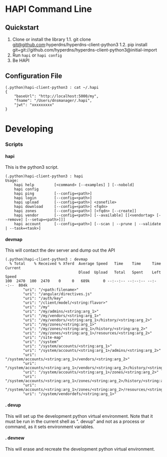 
# HAPI Command Line

## Quickstart

1. Clone or install the library
1.1. git clone git@github.com:hyperdns/hyperdns-client-python3
1.2. pip install git+git://github.com/hyperdns/hyperdns-client-python3@initial-import
2. Run ```hapi``` or ```hapi config```
3. Be HAPI


## Configuration File

```
(.python)hapi-client-python3 : cat ~/.hapi
{
    "baseUrl": "http://localhost:5000/my",
    "fname": "/Users/dnsmanager/.hapi",
    "jwt": "xxxxxxxxx"
}
```


# Developing

### Scripts

#### hapi
This is the python3 script.
```
(.python)hapi-client-python3 : hapi
Usage:
    hapi help         [<command> [--examples] ] [--nobold]
    hapi config
    hapi ping         [--config=<path>]
    hapi login        [--config=<path>]
    hapi upload       [--config=<path>] <zonefile>
    hapi download     [--config=<path>] <fqdn>
    hapi zones        [--config=<path>] [<fqdn> [--create]]
    hapi vendor       [--config=<path>] [--available] [[<vendortag> [--remove] [--setup=<path>]]]
    hapi account      [--config=<path>] [--scan | --prune | --validate | --task=<task>]
```

#### devmap
This will contact the dev server and dump out the API
```
(.python)hapi-client-python3 : devmap
  % Total    % Received % Xferd  Average Speed   Time    Time     Time  Current
                                 Dload  Upload   Total   Spent    Left  Speed
100  2470  100  2470    0     0   689k      0 --:--:-- --:--:-- --:--:--  804k
        "uri": "/<path:filename>"
        "uri": "/angular/directives.js"
        "uri": "/auth/key"
        "uri": "/client/model/<string:flavor>"
        "uri": "/my"
        "uri": "/my/admins/<string:arg_1>"
        "uri": "/my/vendors/<string:arg_1>"
        "uri": "/my/vendors/<string:arg_1>/history/<string:arg_2>"
        "uri": "/my/zones/<string:arg_1>"
        "uri": "/my/zones/<string:arg_1>/history/<string:arg_2>"
        "uri": "/my/zones/<string:arg_1>/resources/<string:arg_2>"
        "uri": "/site-map"
        "uri": "/system"
        "uri": "/system/accounts/<string:arg_1>"
        "uri": "/system/accounts/<string:arg_1>/admins/<string:arg_2>"
        "uri": "/system/accounts/<string:arg_1>/vendors/<string:arg_2>"
        "uri": "/system/accounts/<string:arg_1>/vendors/<string:arg_2>/history/<string:arg_3>"
        "uri": "/system/accounts/<string:arg_1>/zones/<string:arg_2>"
        "uri": "/system/accounts/<string:arg_1>/zones/<string:arg_2>/history/<string:arg_3>"
        "uri": "/system/accounts/<string:arg_1>/zones/<string:arg_2>/resources/<string:arg_3>"
        "uri": "/system/vendordefs/<string:arg_1>"
```

#### . devup
This will set up the development python virtual environment.  Note that it must be run in the current shell as ". devup" and not as a process or command, as it sets environment variables.

#### . devnew
This will erase and recreate the development python virtual environment.

